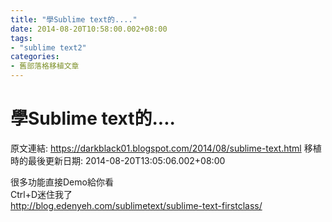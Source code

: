 ```yaml
---
title: "學Sublime text的...."
date: 2014-08-20T10:58:00.002+08:00
tags: 
- "sublime text2"
categories:
- 舊部落格移植文章
---
```


# 學Sublime text的....

原文連結: https://darkblack01.blogspot.com/2014/08/sublime-text.html
移植時的最後更新日期: 2014-08-20T13:05:06.002+08:00

很多功能直接Demo給你看<br />Ctrl+D迷住我了<br /><a href="http://blog.edenyeh.com/sublimetext/sublime-text-firstclass/">http://blog.edenyeh.com/sublimetext/sublime-text-firstclass/</a>
